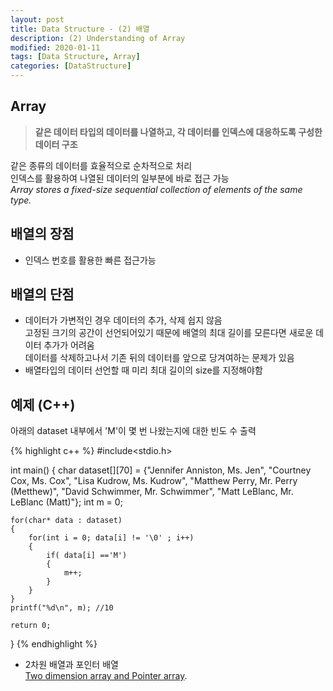```yaml
---
layout: post
title: Data Structure - (2) 배열
description: (2) Understanding of Array
modified: 2020-01-11
tags: [Data Structure, Array]
categories: [DataStructure]
---
```


##  Array  
>**같은 데이터 타입의 데이터를 나열하고, 각 데이터를 인덱스에 대응하도록 구성한 데이터 구조**  

같은 종류의 데이터를 효율적으로 순차적으로 처리  
인덱스를 활용하여 나열된 데이터의 일부분에 바로 접근 가능  
_Array stores a fixed-size sequential collection of elements of the same type._ 

## 배열의 장점  
* 인덱스 번호를 활용한 빠른 접근가능  

## 배열의 단점  
* 데이터가 가변적인 경우 데이터의 추가, 삭제 쉽지 않음  
고정된 크기의 공간이 선언되어있기 때문에 배열의 최대 길이를 모른다면 새로운 데이터 추가가 어려움  
데이터를 삭제하고나서 기존 뒤의 데이터를 앞으로 당겨여하는 문제가 있음   
* 배열타입의 데이터 선언할 때 미리 최대 길이의 size를 지정해야함  

## 예제 (C++)
아래의 dataset 내부에서 'M'이 몇 번 나왔는지에 대한 빈도 수 출력  

{% highlight c++ %}
#include<stdio.h>

int main()
{
	char dataset[][70] = {"Jennifer Anniston, Ms. Jen",
		"Courtney Cox, Ms. Cox",
		"Lisa Kudrow, Ms. Kudrow",
		"Matthew Perry, Mr. Perry (Metthew)",
		"David Schwimmer, Mr. Schwimmer",
		"Matt LeBlanc, Mr. LeBlanc (Matt)"};
    int m = 0;
    
  	for(char* data : dataset)
    {
    	for(int i = 0; data[i] != '\0' ; i++)
    	{
			if( data[i] =='M')
			{
				m++;   		
			}
		}
	} 
	printf("%d\n", m); //10

	return 0;
}
{% endhighlight %}


* 2차원 배열과 포인터 배열  
[Two dimension array and Pointer array](http://www.parkjonghyuk.net/lecture/programming1/lecturenote/chap06-6.pdf).